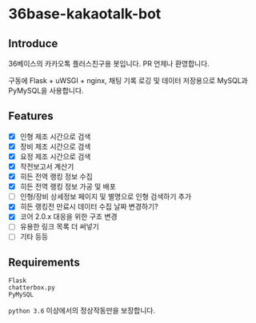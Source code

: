 # 36base-kakaotalk-bot

## Introduce
36베이스의 카카오톡 플러스친구용 봇입니다. PR 언제나 환영합니다.

구동에 Flask + uWSGI + nginx, 채팅 기록 로깅 및 데이터 저장용으로 MySQL과 PyMySQL을 사용합니다.

## Features
- [x] 인형 제조 시간으로 검색
- [x] 장비 제조 시간으로 검색
- [x] 요정 제조 시간으로 검색
- [x] 작전보고서 계산기
- [x] 히든 전역 랭킹 정보 수집
- [x] 히든 전역 랭킹 정보 가공 및 배포
- [ ] 인형/장비 상세정보 페이지 및 별명으로 인형 검색하기 추가
- [x] 히든 랭킹전 만료시 데이터 수집 날짜 변경하기?
- [x] 코어 2.0.x 대응을 위한 구조 변경
- [ ] 유용한 링크 목록 더 써넣기
- [ ] 기타 등등

## Requirements
```
Flask
chatterbox.py
PyMySQL
```

`python 3.6` 이상에서의 정상작동만을 보장합니다.
